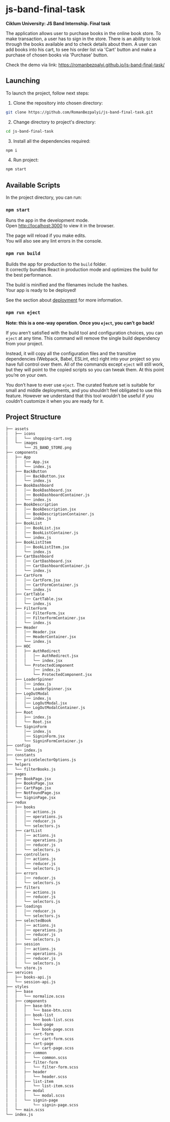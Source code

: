 # js-band-final-task

**Ciklum University: JS Band Internship. Final task**

The application allows user to purchase books in the online book store. To make
transaction, a user has to sign in the store. There is an ability to look
through the books available and to check details about them. A user can add
books into his cart, to see his order list via 'Cart' button and make a purchase
of chosen books via 'Purchase' button.

Check the demo via link: https://romanbezpalyi.github.io/js-band-final-task/

## Launching

To launch the project, follow next steps:

1. Clone the repository into chosen directory:

```bash
git clone https://github.com/RomanBezpalyi/js-band-final-task.git
```

2. Change directory to project's directory:

```bash
cd js-band-final-task
```

3. Install all the dependencies required:

```bash
npm i
```

4. Run project:

```bash
npm start
```

## Available Scripts

In the project directory, you can run:

### `npm start`

Runs the app in the development mode.<br /> Open
[http://localhost:3000](http://localhost:3000) to view it in the browser.

The page will reload if you make edits.<br /> You will also see any lint errors
in the console.

### `npm run build`

Builds the app for production to the `build` folder.<br /> It correctly bundles
React in production mode and optimizes the build for the best performance.

The build is minified and the filenames include the hashes.<br /> Your app is
ready to be deployed!

See the section about
[deployment](https://facebook.github.io/create-react-app/docs/deployment) for
more information.

### `npm run eject`

**Note: this is a one-way operation. Once you `eject`, you can’t go back!**

If you aren’t satisfied with the build tool and configuration choices, you can
`eject` at any time. This command will remove the single build dependency from
your project.

Instead, it will copy all the configuration files and the transitive
dependencies (Webpack, Babel, ESLint, etc) right into your project so you have
full control over them. All of the commands except `eject` will still work, but
they will point to the copied scripts so you can tweak them. At this point
you’re on your own.

You don’t have to ever use `eject`. The curated feature set is suitable for
small and middle deployments, and you shouldn’t feel obligated to use this
feature. However we understand that this tool wouldn’t be useful if you couldn’t
customize it when you are ready for it.

## Project Structure

```bash
├── assets
│   ├── icons
│   │   └── shopping-cart.svg
│   └── images
│       └── JS_BAND_STORE.png
├── components
│   ├── App
│   │   │── App.jsx
│   │   └── index.js
│   ├── BackButton
│   │   │── BackButton.jsx
│   │   └── index.js
│   ├── BookDashboard
│   │   │── BookDashboard.jsx
│   │   │── BookDashboardContainer.js
│   │   └── index.js
│   ├── BookDescription
│   │   │── BookDescription.jsx
│   │   │── BookDescriptionContainer.js
│   │   └── index.js
│   ├── BookList
│   │   │── BookList.jsx
│   │   │── BookListContainer.js
│   │   └── index.js
│   ├── BookListItem
│   │   │── BookListItem.jsx
│   │   └── index.js
│   ├── CartDashboard
│   │   │── CartDashboard.jsx
│   │   │── CartDashboardContainer.js
│   │   └── index.js
│   ├── CartForm
│   │   │── CartForm.jsx
│   │   │── CartFormContainer.js
│   │   └── index.js
│   ├── CartTable
│   │   │── CartTable.jsx
│   │   └── index.js
│   ├── FilterForm
│   │   │── FilterForm.jsx
│   │   │── FilterFormContainer.jsx
│   │   └── index.js
│   ├── Header
│   │   │── Header.jsx
│   │   │── HeaderContainer.jsx
│   │   └── index.js
│   ├── HOC
│   │   ├── AuthRedirect
│   │   │   │── AuthRedirect.jsx
│   │   │   └── index.jsx
│   │   └── ProtectedComponent
│   │       │── index.js
│   │       └── ProtectedComponent.jsx
│   ├── LoaderSpinner
│   │   │── index.js
│   │   └── LoaderSpinner.jsx
│   ├── LogOutModal
│   │   │── index.js
│   │   │── LogOutModal.jsx
│   │   └── LogOutModalContainer.js
│   ├── Root
│   │   ├── index.js
│   │   └── Root.jsx
│   └── SigninForm
│       │── index.js
│       │── SigninForm.jsx
│       └── SigninFormContainer.js
├── configs
│   └── index.js
├── constants
│   └── priceSelectorOptions.js
├── helpers
│   └── filterBooks.js
├── pages
│   ├── BookPage.jsx
│   ├── BooksPage.jsx
│   ├── CartPage.jsx
│   ├── NotFoundPage.jsx
│   └── SigninPage.jsx
├── redux
│   ├── books
│   │   │── actions.js
│   │   │── operations.js
│   │   │── reducer.js
│   │   └── selectors.js
│   ├── cartList
│   │   │── actions.js
│   │   │── operations.js
│   │   │── reducer.js
│   │   └── selectors.js
│   ├── controllers
│   │   │── actions.js
│   │   │── reducer.js
│   │   └── selectors.js
│   ├── errors
│   │   │── reducer.js
│   │   └── selectors.js
│   ├── filters
│   │   │── actions.js
│   │   │── reducer.js
│   │   └── selectors.js
│   ├── loadings
│   │   │── reducer.js
│   │   └── selectors.js
│   ├── selectedBook
│   │   │── actions.js
│   │   │── operations.js
│   │   │── reducer.js
│   │   └── selectors.js
│   ├── session
│   │   │── actions.js
│   │   │── operations.js
│   │   │── reducer.js
│   │   └── selectors.js
│   └── store.js
├── services
│   ├── books-api.js
│   └── session-api.js
├── styles
│   ├── base
│   │   └── normalize.scss
│   ├── components
│   │   ├── base-btn
│   │   │   └── base-btn.scss
│   │   ├── book-list
│   │   │   └── book-list.scss
│   │   ├── book-page
│   │   │   └── book-page.scss
│   │   ├── cart-form
│   │   │   └── cart-form.scss
│   │   ├── cart-page
│   │   │   └── cart-page.scss
│   │   ├── common
│   │   │   └── common.scss
│   │   ├── filter-form
│   │   │   └── filter-form.scss
│   │   ├── header
│   │   │   └── header.scss
│   │   ├── list-item
│   │   │   └── list-item.scss
│   │   ├── modal
│   │   │   └── modal.scss
│   │   └── signin-page
│   │       └── signin-page.scss
│   └── main.scss
└── index.js
```
